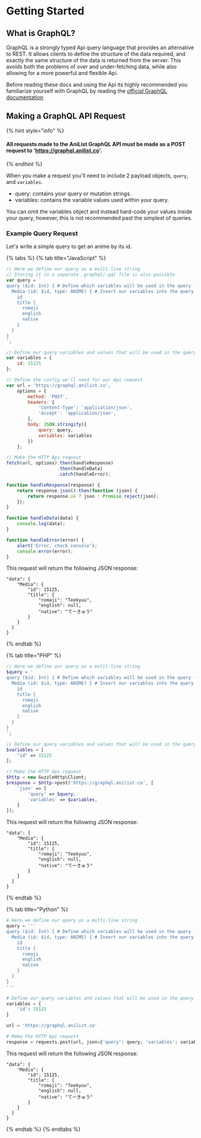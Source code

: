 # Getting Started

## What is GraphQL?

GraphQL is a strongly typed Api query language that provides an alternative to REST. It allows clients to define the structure of the data required, and exactly the same structure of the data is returned from the server. This avoids both the problems of over and under-fetching data, while also allowing for a more powerful and flexible Api.

 Before reading these docs and using the Api its highly recommended you familiarize yourself with GraphQL by reading the [official GraphQL documentation](http://graphql.org/learn/queries/)

## Making a GraphQL API Request

{% hint style="info" %}
#### All requests made to the AniList GraphQL API must be made as a POST request to 'https://graphql.anilist.co'.
{% endhint %}

When you make a request you'll need to include 2 payload objects, `query`, and `variables`. 

* query: contains your query or mutation strings.
* variables: contains the variable values used within your query.

You can omit the variables object and instead hard-code your values inside your query, however, this is not recommended past the simplest of queries.

### Example Query Request

Let's write a simple query to get an anime by its id.

{% tabs %}
{% tab title="JavaScript" %}
```javascript
// Here we define our query as a multi-line string
// Storing it in a separate .graphql/.gql file is also possible
var query = `
query ($id: Int) { # Define which variables will be used in the query (id)
  Media (id: $id, type: ANIME) { # Insert our variables into the query arguments (id) (type: ANIME is hard-coded in the query)
    id
    title {
      romaji
      english
      native
    }
  }
}
`;

// Define our query variables and values that will be used in the query request
var variables = {
    id: 15125
};

// Define the config we'll need for our Api request
var url = 'https://graphql.anilist.co',
    options = {
        method: 'POST',
        headers: {
            'Content-Type': 'application/json',
            'Accept': 'application/json',
        },
        body: JSON.stringify({
            query: query,
            variables: variables
        })
    };

// Make the HTTP Api request
fetch(url, options).then(handleResponse)
                   .then(handleData)
                   .catch(handleError);

function handleResponse(response) {
    return response.json().then(function (json) {
        return response.ok ? json : Promise.reject(json);
    });
}

function handleData(data) {
    console.log(data);
}

function handleError(error) {
    alert('Error, check console');
    console.error(error);
}
```

This request will return the following JSON response:

```text
"data": {
    "Media": {
        "id": 15125,
        "title": {
            "romaji": "Teekyuu",
            "english": null,
            "native": "てーきゅう"
        }
    }
  }
}
```
{% endtab %}

{% tab title="PHP" %}
```php
// Here we define our query as a multi-line string
$query = '
query ($id: Int) { # Define which variables will be used in the query (id)
  Media (id: $id, type: ANIME) { # Insert our variables into the query arguments (id) (type: ANIME is hard-coded in the query)
    id
    title {
      romaji
      english
      native
    }
  }
}
';

// Define our query variables and values that will be used in the query request
$variables = [
    "id" => 15125
];

// Make the HTTP Api request
$http = new GuzzleHttp\Client;
$response = $http->post('https://graphql.anilist.co', [
    'json' => [
        'query' => $query,
        'variables' => $variables,
    ]
]);
```

This request will return the following JSON response:

```text
"data": {
    "Media": {
        "id": 15125,
        "title": {
            "romaji": "Teekyuu",
            "english": null,
            "native": "てーきゅう"
        }
    }
  }
}
```
{% endtab %}

{% tab title="Python" %}
```python
# Here we define our query as a multi-line string
query = '''
query ($id: Int) { # Define which variables will be used in the query (id)
  Media (id: $id, type: ANIME) { # Insert our variables into the query arguments (id) (type: ANIME is hard-coded in the query)
    id
    title {
      romaji
      english
      native
    }
  }
}
'''

# Define our query variables and values that will be used in the query request
variables = {
    'id': 15125
}

url = 'https://graphql.anilist.co'

# Make the HTTP Api request
response = requests.post(url, json={'query': query, 'variables': variables})
```

This request will return the following JSON response:

```text
"data": {
    "Media": {
        "id": 15125,
        "title": {
            "romaji": "Teekyuu",
            "english": null,
            "native": "てーきゅう"
        }
    }
  }
}
```
{% endtab %}
{% endtabs %}

